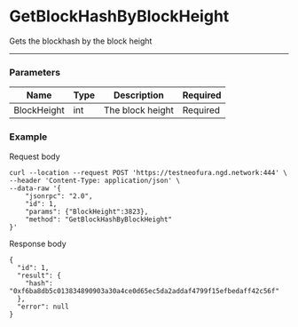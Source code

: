 # GetBlockHashByBlockHeight
Gets the blockhash by the block height
<hr>

### Parameters

|    Name    | Type | Description | Required |
| ---------- | --- |    ------    | ----|
| BlockHeight     | int| The block height | Required |


### Example

Request body

```
curl --location --request POST 'https://testneofura.ngd.network:444' \
--header 'Content-Type: application/json' \
--data-raw '{
    "jsonrpc": "2.0",
    "id": 1,
    "params": {"BlockHeight":3823},
    "method": "GetBlockHashByBlockHeight"
}'
```

Response body

```json5
{
  "id": 1,
  "result": {
    "hash": "0xf6ba8db5c013834890903a30a4ce0d65ec5da2addaf4799f15efbedaff42c56f"
  },
  "error": null
}
```
